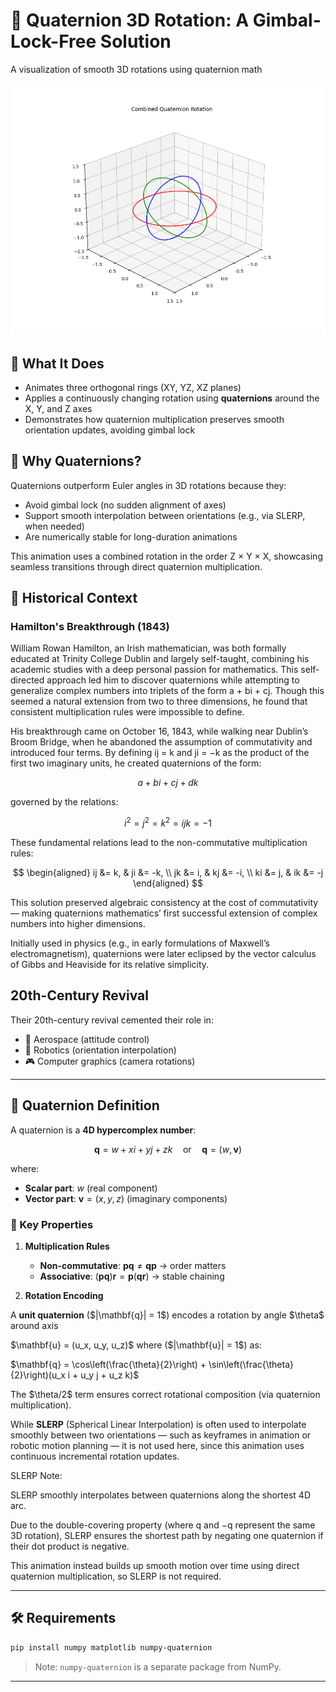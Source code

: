 # 🔄 Quaternion 3D Rotation: A Gimbal-Lock-Free Solution

A visualization of smooth 3D rotations using quaternion math

![Quaternion-Rotation](quaternion_rotation.gif)

## 📌 What It Does

* Animates three orthogonal rings (XY, YZ, XZ planes)
* Applies a continuously changing rotation using **quaternions** around the X, Y, and Z axes
* Demonstrates how quaternion multiplication preserves smooth orientation updates, avoiding gimbal lock

## 🧠 Why Quaternions?

Quaternions outperform Euler angles in 3D rotations because they:

* Avoid gimbal lock (no sudden alignment of axes)
* Support smooth interpolation between orientations (e.g., via SLERP, when needed)
* Are numerically stable for long-duration animations

This animation uses a combined rotation in the order Z × Y × X, showcasing seamless transitions through direct quaternion multiplication.

## 📜 Historical Context

### Hamilton's Breakthrough (1843)

William Rowan Hamilton, an Irish mathematician, was both formally educated at Trinity College Dublin and largely self-taught, combining his academic studies with a deep personal passion for mathematics. This self-directed approach led him to discover quaternions while attempting to generalize complex numbers into triplets of the form a + bi + cj. Though this seemed a natural extension from two to three dimensions, he found that consistent multiplication rules were impossible to define.

His breakthrough came on October 16, 1843, while walking near Dublin’s Broom Bridge, when he abandoned the assumption of commutativity and introduced four terms. By defining ij = k and ji = −k as the product of the first two imaginary units, he created quaternions of the form:

$$a + bi + cj + dk$$

governed by the relations:

$$i^2 = j^2 = k^2 = ijk = -1$$

These fundamental relations lead to the non-commutative multiplication rules:

$$
\begin{aligned}
ij &= k, & ji &= -k, \\
jk &= i, & kj &= -i, \\
ki &= j, & ik &= -j
\end{aligned}
$$

This solution preserved algebraic consistency at the cost of commutativity — making quaternions mathematics’ first successful extension of complex numbers into higher dimensions.  

Initially used in physics (e.g., in early formulations of Maxwell’s electromagnetism), quaternions were later eclipsed by the vector calculus of Gibbs and Heaviside for its relative simplicity.  

## 20th-Century Revival

Their 20th-century revival cemented their role in:

* 🚀 Aerospace (attitude control)
* 🤖 Robotics (orientation interpolation)
* 🎮 Computer graphics (camera rotations)

---

## 🔢 Quaternion Definition

A quaternion is a **4D hypercomplex number**:

$$ \mathbf{q} = w + xi + yj + zk \quad \text{or} \quad \mathbf{q} = (w, \mathbf{v}) $$

where:

* **Scalar part**: $w$ (real component)
* **Vector part**: $\mathbf{v} = (x, y, z)$ (imaginary components)

### 🔧 Key Properties

1. **Multiplication Rules**
   * **Non-commutative**: $\mathbf{p}\mathbf{q} \neq \mathbf{q}\mathbf{p}$ → order matters
   * **Associative**: $(\mathbf{p}\mathbf{q})\mathbf{r} = \mathbf{p}(\mathbf{q}\mathbf{r})$ → stable chaining

2. **Rotation Encoding**

A **unit quaternion** (\$|\mathbf{q}| = 1\$) encodes a rotation by angle \$\theta\$ around axis

\$\mathbf{u} = (u\_x, u\_y, u\_z)\$ where (\$|\mathbf{u}| = 1\$) as:

$\mathbf{q} = \cos\left(\frac{\theta}{2}\right) + \sin\left(\frac{\theta}{2}\right)(u_x i + u_y j + u_z k)$

The \$\theta/2\$ term ensures correct rotational composition (via quaternion multiplication).  

While **SLERP** (Spherical Linear Interpolation) is often used to interpolate smoothly between two orientations — such as keyframes in animation or robotic motion planning — it is not used here, since this animation uses continuous incremental rotation updates.

SLERP Note:

SLERP smoothly interpolates between quaternions along the shortest 4D arc.  

Due to the double-covering property (where q and −q represent the same 3D rotation), SLERP ensures the shortest path by negating one quaternion if their dot product is negative.  

This animation instead builds up smooth motion over time using direct quaternion multiplication, so SLERP is not required.

---

## 🛠️ Requirements

```bash
pip install numpy matplotlib numpy-quaternion
```

> Note: `numpy-quaternion` is a separate package from NumPy.

---

